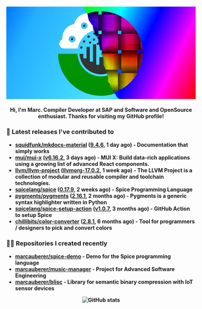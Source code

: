 <p align="center">
	<img src="https://raw.githubusercontent.com/marcauberer/marcauberer/master/images/frontpage-image.jpg">
	<br><br>
	<b>Hi, I'm Marc. Compiler Developer at SAP and Software and OpenSource enthusiast. Thanks for visiting my GitHub profile!
</p>

### 🚀 Latest releases I've contributed to


- [squidfunk/mkdocs-material](https://github.com/squidfunk/mkdocs-material) ([9.4.6](https://github.com/squidfunk/mkdocs-material/releases/tag/9.4.6), 1 day ago) - Documentation that simply works
- [mui/mui-x](https://github.com/mui/mui-x) ([v6.16.2](https://github.com/mui/mui-x/releases/tag/v6.16.2), 3 days ago) - MUI X: Build data-rich applications using a growing list of advanced React components.
- [llvm/llvm-project](https://github.com/llvm/llvm-project) ([llvmorg-17.0.2](https://github.com/llvm/llvm-project/releases/tag/llvmorg-17.0.2), 1 week ago) - The LLVM Project is a collection of modular and reusable compiler and toolchain technologies.
- [spicelang/spice](https://github.com/spicelang/spice) ([0.17.9](https://github.com/spicelang/spice/releases/tag/0.17.9), 2 weeks ago) - Spice Programming Language
- [pygments/pygments](https://github.com/pygments/pygments) ([2.16.1](https://github.com/pygments/pygments/releases/tag/2.16.1), 2 months ago) - Pygments is a generic syntax highlighter written in Python
- [spicelang/spice-setup-action](https://github.com/spicelang/spice-setup-action) ([v1.0.7](https://github.com/spicelang/spice-setup-action/releases/tag/v1.0.7), 3 months ago) - GitHub Action to setup Spice 
- [chillibits/color-converter](https://github.com/chillibits/color-converter) ([2.8.1](https://github.com/chillibits/color-converter/releases/tag/2.8.1), 6 months ago) - Tool for programmers / designers to pick and convert colors

### 👨‍💻 Repositories I created recently
- [marcauberer/spice-demo](https://github.com/marcauberer/spice-demo) - Demo for the Spice programming language
- [marcauberer/music-manager](https://github.com/marcauberer/music-manager) - Project for Advanced Software Engineering
- [marcauberer/blisc](https://github.com/marcauberer/blisc) - Library for semantic binary compression with IoT sensor devices

<p align="center">
	<img src="https://github-readme-stats.vercel.app/api?username=marcauberer&show_icons=true&theme=dark" alt="GitHub stats">
</p>
